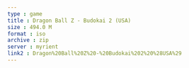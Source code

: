 ```yaml
---
type : game
title : Dragon Ball Z - Budokai 2 (USA)
size : 494.0 M
format : iso
archive : zip
server : myrient
link2 : Dragon%20Ball%20Z%20-%20Budokai%202%20%28USA%29
---
```

